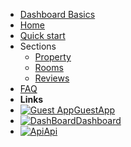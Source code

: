 - [Dashboard Basics](overview.md)
- [Home](home.md)
- [Quick start](quickstart.md)
- Sections
  - [Property](property.md)
  - [Rooms](room.md)
  - [Reviews](reviews.md)
- [FAQ](faq.md)
- **Links**
- [![Guest App](https://icongr.am/feather/user.svg?size=16&color=808080)GuestApp](https://guest.guestbell.com)
- [![DashBoard](https://icongram.jgog.in/feather/monitor.svg?color=808080&size=16)Dashboard](https://dashboard.guestbell.com)
- [![Api](https://icongr.am/feather/code.svg?size=16&color=808080)Api](https://api.guestbell.com)
